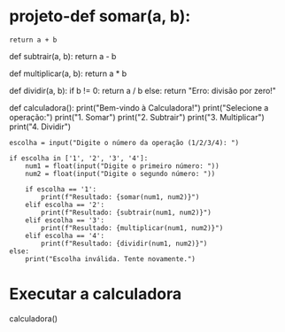# projeto-def somar(a, b):
    return a + b

def subtrair(a, b):
    return a - b

def multiplicar(a, b):
    return a * b

def dividir(a, b):
    if b != 0:
        return a / b
    else:
        return "Erro: divisão por zero!"

def calculadora():
    print("Bem-vindo à Calculadora!")
    print("Selecione a operação:")
    print("1. Somar")
    print("2. Subtrair")
    print("3. Multiplicar")
    print("4. Dividir")

    escolha = input("Digite o número da operação (1/2/3/4): ")

    if escolha in ['1', '2', '3', '4']:
        num1 = float(input("Digite o primeiro número: "))
        num2 = float(input("Digite o segundo número: "))

        if escolha == '1':
            print(f"Resultado: {somar(num1, num2)}")
        elif escolha == '2':
            print(f"Resultado: {subtrair(num1, num2)}")
        elif escolha == '3':
            print(f"Resultado: {multiplicar(num1, num2)}")
        elif escolha == '4':
            print(f"Resultado: {dividir(num1, num2)}")
    else:
        print("Escolha inválida. Tente novamente.")

# Executar a calculadora
calculadora()
